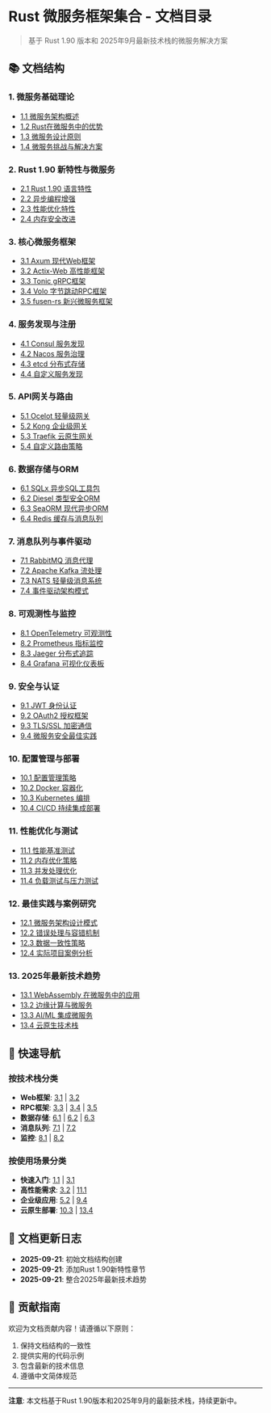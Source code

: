 # Rust 微服务框架集合 - 文档目录

> 基于 Rust 1.90 版本和 2025年9月最新技术栈的微服务解决方案

## 📚 文档结构

### 1. 微服务基础理论

- [1.1 微服务架构概述](./01_微服务基础理论/1.1_微服务架构概述.md)
- [1.2 Rust在微服务中的优势](./01_微服务基础理论/1.2_Rust在微服务中的优势.md)
- [1.3 微服务设计原则](./01_微服务基础理论/1.3_微服务设计原则.md)
- [1.4 微服务挑战与解决方案](./01_微服务基础理论/1.4_微服务挑战与解决方案.md)

### 2. Rust 1.90 新特性与微服务

- [2.1 Rust 1.90 语言特性](./02_Rust_1.90_新特性/2.1_Rust_1.90_语言特性.md)
- [2.2 异步编程增强](./02_Rust_1.90_新特性/2.2_异步编程增强.md)
- [2.3 性能优化特性](./02_Rust_1.90_新特性/2.3_性能优化特性.md)
- [2.4 内存安全改进](./02_Rust_1.90_新特性/2.4_内存安全改进.md)

### 3. 核心微服务框架

- [3.1 Axum 现代Web框架](./03_核心微服务框架/3.1_Axum_现代Web框架.md)
- [3.2 Actix-Web 高性能框架](./03_核心微服务框架/3.2_Actix_Web_高性能框架.md)
- [3.3 Tonic gRPC框架](./03_核心微服务框架/3.3_Tonic_gRPC框架.md)
- [3.4 Volo 字节跳动RPC框架](./03_核心微服务框架/3.4_Volo_字节跳动RPC框架.md)
- [3.5 fusen-rs 新兴微服务框架](./03_核心微服务框架/3.5_fusen_rs_新兴微服务框架.md)

### 4. 服务发现与注册

- [4.1 Consul 服务发现](./04_服务发现与注册/4.1_Consul_服务发现.md)
- [4.2 Nacos 服务治理](./04_服务发现与注册/4.2_Nacos_服务治理.md)
- [4.3 etcd 分布式存储](./04_服务发现与注册/4.3_etcd_分布式存储.md)
- [4.4 自定义服务发现](./04_服务发现与注册/4.4_自定义服务发现.md)

### 5. API网关与路由

- [5.1 Ocelot 轻量级网关](./05_API网关与路由/5.1_Ocelot_轻量级网关.md)
- [5.2 Kong 企业级网关](./05_API网关与路由/5.2_Kong_企业级网关.md)
- [5.3 Traefik 云原生网关](./05_API网关与路由/5.3_Traefik_云原生网关.md)
- [5.4 自定义路由策略](./05_API网关与路由/5.4_自定义路由策略.md)

### 6. 数据存储与ORM

- [6.1 SQLx 异步SQL工具包](./06_数据存储与ORM/6.1_SQLx_异步SQL工具包.md)
- [6.2 Diesel 类型安全ORM](./06_数据存储与ORM/6.2_Diesel_类型安全ORM.md)
- [6.3 SeaORM 现代异步ORM](./06_数据存储与ORM/6.3_SeaORM_现代异步ORM.md)
- [6.4 Redis 缓存与消息队列](./06_数据存储与ORM/6.4_Redis_缓存与消息队列.md)

### 7. 消息队列与事件驱动

- [7.1 RabbitMQ 消息代理](./07_消息队列与事件驱动/7.1_RabbitMQ_消息代理.md)
- [7.2 Apache Kafka 流处理](./07_消息队列与事件驱动/7.2_Apache_Kafka_流处理.md)
- [7.3 NATS 轻量级消息系统](./07_消息队列与事件驱动/7.3_NATS_轻量级消息系统.md)
- [7.4 事件驱动架构模式](./07_消息队列与事件驱动/7.4_事件驱动架构模式.md)

### 8. 可观测性与监控

- [8.1 OpenTelemetry 可观测性](./08_可观测性与监控/8.1_OpenTelemetry_可观测性.md)
- [8.2 Prometheus 指标监控](./08_可观测性与监控/8.2_Prometheus_指标监控.md)
- [8.3 Jaeger 分布式追踪](./08_可观测性与监控/8.3_Jaeger_分布式追踪.md)
- [8.4 Grafana 可视化仪表板](./08_可观测性与监控/8.4_Grafana_可视化仪表板.md)

### 9. 安全与认证

- [9.1 JWT 身份认证](./09_安全与认证/9.1_JWT_身份认证.md)
- [9.2 OAuth2 授权框架](./09_安全与认证/9.2_OAuth2_授权框架.md)
- [9.3 TLS/SSL 加密通信](./09_安全与认证/9.3_TLS_SSL_加密通信.md)
- [9.4 微服务安全最佳实践](./09_安全与认证/9.4_微服务安全最佳实践.md)

### 10. 配置管理与部署

- [10.1 配置管理策略](./10_配置管理与部署/10.1_配置管理策略.md)
- [10.2 Docker 容器化](./10_配置管理与部署/10.2_Docker_容器化.md)
- [10.3 Kubernetes 编排](./10_配置管理与部署/10.3_Kubernetes_编排.md)
- [10.4 CI/CD 持续集成部署](./10_配置管理与部署/10.4_CI_CD_持续集成部署.md)

### 11. 性能优化与测试

- [11.1 性能基准测试](./11_性能优化与测试/11.1_性能基准测试.md)
- [11.2 内存优化策略](./11_性能优化与测试/11.2_内存优化策略.md)
- [11.3 并发处理优化](./11_性能优化与测试/11.3_并发处理优化.md)
- [11.4 负载测试与压力测试](./11_性能优化与测试/11.4_负载测试与压力测试.md)

### 12. 最佳实践与案例研究

- [12.1 微服务架构设计模式](./12_最佳实践与案例研究/12.1_微服务架构设计模式.md)
- [12.2 错误处理与容错机制](./12_最佳实践与案例研究/12.2_错误处理与容错机制.md)
- [12.3 数据一致性策略](./12_最佳实践与案例研究/12.3_数据一致性策略.md)
- [12.4 实际项目案例分析](./12_最佳实践与案例研究/12.4_实际项目案例分析.md)

### 13. 2025年最新技术趋势

- [13.1 WebAssembly 在微服务中的应用](./13_2025年最新技术趋势/13.1_WebAssembly_在微服务中的应用.md)
- [13.2 边缘计算与微服务](./13_2025年最新技术趋势/13.2_边缘计算与微服务.md)
- [13.3 AI/ML 集成微服务](./13_2025年最新技术趋势/13.3_AI_ML_集成微服务.md)
- [13.4 云原生技术栈](./13_2025年最新技术趋势/13.4_云原生技术栈.md)

## 🚀 快速导航

### 按技术栈分类

- **Web框架**: [3.1](./03_核心微服务框架/3.1_Axum_现代Web框架.md) | [3.2](./03_核心微服务框架/3.2_Actix_Web_高性能框架.md)
- **RPC框架**: [3.3](./03_核心微服务框架/3.3_Tonic_gRPC框架.md) | [3.4](./03_核心微服务框架/3.4_Volo_字节跳动RPC框架.md) | [3.5](./03_核心微服务框架/3.5_fusen_rs_新兴微服务框架.md)
- **数据存储**: [6.1](./06_数据存储与ORM/6.1_SQLx_异步SQL工具包.md) | [6.2](./06_数据存储与ORM/6.2_Diesel_类型安全ORM.md) | [6.3](./06_数据存储与ORM/6.3_SeaORM_现代异步ORM.md)
- **消息队列**: [7.1](./07_消息队列与事件驱动/7.1_RabbitMQ_消息代理.md) | [7.2](./07_消息队列与事件驱动/7.2_Apache_Kafka_流处理.md)
- **监控**: [8.1](./08_可观测性与监控/8.1_OpenTelemetry_可观测性.md) | [8.2](./08_可观测性与监控/8.2_Prometheus_指标监控.md)

### 按使用场景分类

- **快速入门**: [1.1](./01_微服务基础理论/1.1_微服务架构概述.md) | [3.1](./03_核心微服务框架/3.1_Axum_现代Web框架.md)
- **高性能需求**: [3.2](./03_核心微服务框架/3.2_Actix_Web_高性能框架.md) | [11.1](./11_性能优化与测试/11.1_性能基准测试.md)
- **企业级应用**: [5.2](./05_API网关与路由/5.2_Kong_企业级网关.md) | [9.4](./09_安全与认证/9.4_微服务安全最佳实践.md)
- **云原生部署**: [10.3](./10_配置管理与部署/10.3_Kubernetes_编排.md) | [13.4](./13_2025年最新技术趋势/13.4_云原生技术栈.md)

## 📝 文档更新日志

- **2025-09-21**: 初始文档结构创建
- **2025-09-21**: 添加Rust 1.90新特性章节
- **2025-09-21**: 整合2025年最新技术趋势

## 🤝 贡献指南

欢迎为文档贡献内容！请遵循以下原则：

1. 保持文档结构的一致性
2. 提供实用的代码示例
3. 包含最新的技术信息
4. 遵循中文简体规范

---

**注意**: 本文档基于Rust 1.90版本和2025年9月的最新技术栈，持续更新中。
